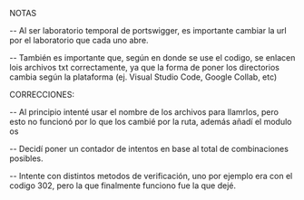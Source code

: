 NOTAS

-- Al ser laboratorio temporal de portswigger, es importante cambiar la url por el laboratorio que cada uno abre.

-- También es importante que, según en donde se use el codigo, se enlacen lois archivos txt correctamente, ya que la forma de poner los directorios cambia según la plataforma (ej. Visual Studio Code, Google Collab, etc)

CORRECCIONES:

-- Al principio intenté usar el nombre de los archivos para llamrlos, pero esto no funcionó por lo que los cambié por la ruta, además añadí el modulo os

-- Decidí poner un contador de intentos en base al total de combinaciones posibles.

-- Intente con distintos metodos de verificación, uno por ejemplo era con el codigo 302, pero la que finalmente funciono fue la que dejé.
⠀⠀⠀⠀⠀⠀⠀⠀⠀⠀⠀⠀⠀⠀⠀⠀⠀⠀⠀⠀⠀⠀⠀⠀⠀⠀⠀⠀⠀⠀⠀⠀⠀⠀⠀⠀⠀⠀
⠀⠀   ⠀⠀
